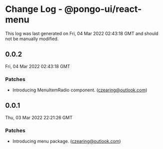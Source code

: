 # Change Log - @pongo-ui/react-menu

This log was last generated on Fri, 04 Mar 2022 02:43:18 GMT and should not be manually modified.

<!-- Start content -->

## 0.0.2

Fri, 04 Mar 2022 02:43:18 GMT

### Patches

- Introducing MenuItemRadio component. (czearing@outlook.com)

## 0.0.1

Thu, 03 Mar 2022 22:21:26 GMT

### Patches

- Introducing menu package. (czearing@outlook.com)
